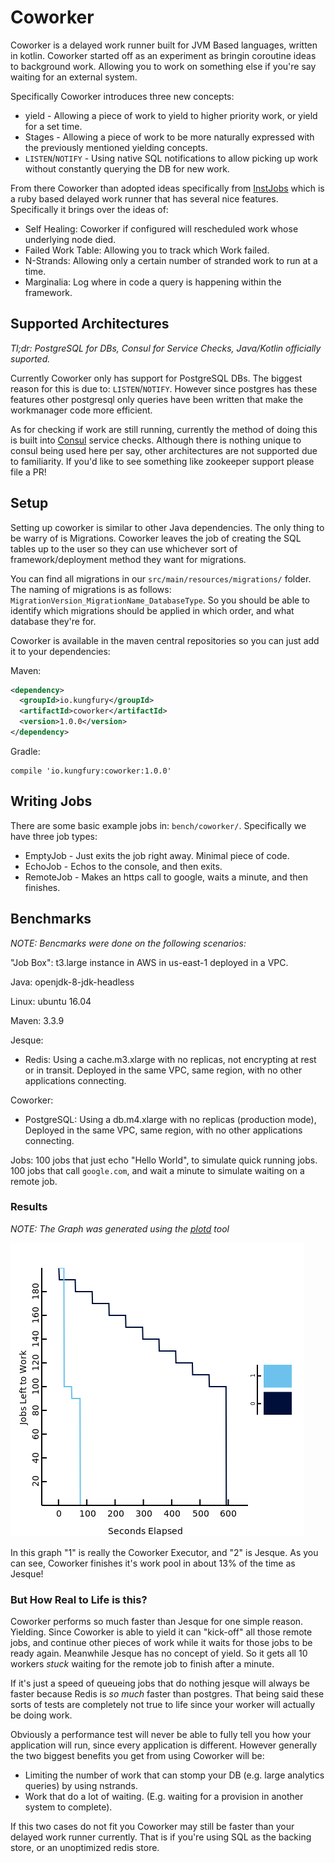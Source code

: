 # Coworker #

Coworker is a delayed work runner built for JVM Based languages, written in
kotlin. Coworker started off as an experiment as bringin coroutine ideas
to background work. Allowing you to work on something else if you're say
waiting for an external system.

Specifically Coworker introduces three new concepts:
  * yield - Allowing a piece of work to yield to higher priority work,
    or yield for a set time.
  * Stages - Allowing a piece of work to be more naturally expressed
    with the previously mentioned yielding concepts.
  * `LISTEN`/`NOTIFY` - Using native SQL notifications to allow picking up work
     without constantly querying the DB for new work.

From there Coworker than adopted ideas specifically from [InstJobs][instructure_jobs]
which is a ruby based delayed work runner that has several nice features.
Specifically it brings over the ideas of:

* Self Healing: Coworker if configured will rescheduled work whose underlying
  node died.
* Failed Work Table: Allowing you to track which Work failed.
* N-Strands: Allowing only a certain number of stranded work to run at a time.
* Marginalia: Log where in code a query is happening within the framework.

## Supported Architectures ##

_Tl;dr: PostgreSQL for DBs, Consul for Service Checks, Java/Kotlin officially suported._

Currently Coworker only has support for PostgreSQL DBs. The biggest reason for
this is due to: `LISTEN`/`NOTIFY`. However since postgres has these features
other postgresql only queries have been written that make the workmanager code more
efficient.

As for checking if work are still running, currently the method of doing this
is built into [Consul][consul] service checks. Although there is nothing unique
to consul being used here per say, other architectures are not supported due to
familiarity. If you'd like to see something like zookeeper support please file a PR!

## Setup ##

Setting up coworker is similar to other Java dependencies. The only thing to be warry
of is Migrations. Coworker leaves the job of creating the SQL tables up to the user so
they can use whichever sort of framework/deployment method they want for migrations.

You can find all migrations in our `src/main/resources/migrations/` folder. The naming
of migrations is as follows: `MigrationVersion_MigrationName_DatabaseType`. So you
should be able to identify which migrations should be applied in which order, and
what database they're for.

Coworker is available in the maven central repositories so you can just add it to your dependencies:


Maven:

```xml
<dependency>
  <groupId>io.kungfury</groupId>
  <artifactId>coworker</artifactId>
  <version>1.0.0</version>
</dependency>
```

Gradle:

```
compile 'io.kungfury:coworker:1.0.0'
```

## Writing Jobs ##

There are some basic example jobs in: `bench/coworker/`. Specifically we have
three job types:

  * EmptyJob - Just exits the job right away. Minimal piece of code.
  * EchoJob - Echos to the console, and then exits.
  * RemoteJob - Makes an https call to google, waits a minute, and then finishes.

## Benchmarks ##

_NOTE: Bencmarks were done on the following scenarios:_

"Job Box": t3.large instance in AWS in us-east-1 deployed in a VPC.

Java: openjdk-8-jdk-headless

Linux: ubuntu 16.04

Maven: 3.3.9

Jesque:
  * Redis: Using a cache.m3.xlarge with no replicas, not encrypting at rest or in transit.
    Deployed in the same VPC, same region, with no other applications connecting.

Coworker:
  * PostgreSQL: Using a db.m4.xlarge with no replicas (production mode), Deployed
    in the same VPC, same region, with no other applications connecting.

Jobs:
  100 jobs that just echo "Hello World", to simulate quick running jobs.
  100 jobs that call `google.com`, and wait a minute to simulate waiting on a remote job.

### Results ###

_NOTE: The Graph was generated using the [plotd][plotd] tool_

![Coworker Performance Test](bench/coworker-timings.png)

In this graph "1" is really the Coworker Executor, and "2" is Jesque. As you
can see, Coworker finishes it's work pool in about 13% of the time as Jesque!

### But How Real to Life is this? ###

Coworker performs so much faster than Jesque for one simple reason. Yielding.
Since Coworker is able to yield it can "kick-off" all those remote jobs, and
continue other pieces of work while it waits for those jobs to be ready again.
Meanwhile Jesque has no concept of yield. So it gets all 10 workers _stuck_
waiting for the remote job to finish after a minute.

If it's just a speed of queueing jobs that do nothing jesque will always be faster
because Redis is _so much_ faster than postgres. That being said these sorts of tests
are completely not true to life since your worker will actually be doing work.

Obviously a performance test will never be able to fully tell you how your
application will run, since every application is different. However generally
the two biggest benefits you get from using Coworker will be:

  * Limiting the number of work that can stomp your DB (e.g. large analytics queries)
    by using nstrands.
  * Work that do a lot of waiting. (E.g. waiting for a provision in another system to
    complete).

If this two cases do not fit you Coworker may still be faster than your delayed work
runner currently. That is if you're using SQL as the backing store, or an unoptimized
redis store.

[instructure_jobs]: https://github.com/instructure/inst-jobs
[consul]: https://www.consul.io/
[plotd]: https://github.com/BlackEdder/plotd
